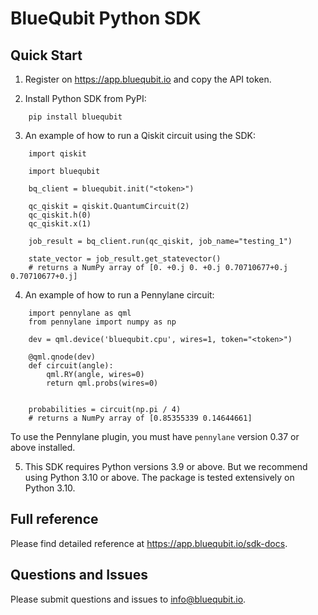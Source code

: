 # BlueQubit Python SDK

## Quick Start

1. Register on https://app.bluequbit.io and copy the API token.

2. Install Python SDK from PyPI:
```
    pip install bluequbit
```
3. An example of how to run a Qiskit circuit using the SDK:

```
    import qiskit

    import bluequbit

    bq_client = bluequbit.init("<token>")

    qc_qiskit = qiskit.QuantumCircuit(2)
    qc_qiskit.h(0)
    qc_qiskit.x(1)

    job_result = bq_client.run(qc_qiskit, job_name="testing_1")

    state_vector = job_result.get_statevector() 
    # returns a NumPy array of [0. +0.j 0. +0.j 0.70710677+0.j 0.70710677+0.j]
```

4. An example of how to run a Pennylane circuit:

```
    import pennylane as qml
    from pennylane import numpy as np
    
    dev = qml.device('bluequbit.cpu', wires=1, token="<token>")
    
    @qml.qnode(dev)
    def circuit(angle):
        qml.RY(angle, wires=0)
        return qml.probs(wires=0)
    
    
    probabilities = circuit(np.pi / 4)
    # returns a NumPy array of [0.85355339 0.14644661]
```
To use the Pennylane plugin, you must have `pennylane` version 0.37 or above installed. 

5. This SDK requires Python versions 3.9 or above. But we recommend using Python 3.10 or above.
The package is tested extensively on Python 3.10.

## Full reference

Please find detailed reference at https://app.bluequbit.io/sdk-docs.

## Questions and Issues

Please submit questions and issues to info@bluequbit.io.

